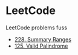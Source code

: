 # LeetCode

LeetCode problems fuss

- [228. Summary Ranges](https://leetcode.com/problems/summary-ranges/)
- [125. Valid Palindrome](https://leetcode.com/problems/valid-palindrome/)
